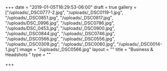 +++
date = "2019-01-05T16:29:53-06:00"
draft = true
gallery = ["/uploads/_DSC0777-2.jpg", "/uploads/_DSC0119-1.jpg", "/uploads/_DSC0851.jpg", "/uploads/_DSC0817.jpg", "/uploads/DSC_0996.jpg", "/uploads/_DSC0786.jpg", "/uploads/DSC_0453.jpg", "/uploads/_DSC0900.jpg", "/uploads/_DSC0844.jpg", "/uploads/_DSC0746.jpg", "/uploads/_DSC0566.jpg", "/uploads/_DSC0556.jpg", "/uploads/_DSC0309.jpg", "/uploads/_DSC0060.jpg", "/uploads/_DSC0014-1.jpg"]
image = "/uploads/_DSC0566.jpg"
layout = ""
title = "Business & Headshots "
type = ""

+++
